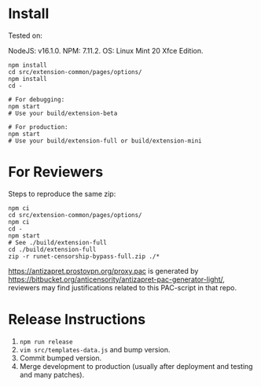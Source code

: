 # Install

Tested on:

NodeJS: v16.1.0.
NPM: 7.11.2.
OS: Linux Mint 20 Xfce Edition.

```
npm install
cd src/extension-common/pages/options/
npm install
cd -

# For debugging:
npm start
# Use your build/extension-beta

# For production:
npm start
# Use your build/extension-full or build/extension-mini
```

# For Reviewers

Steps to reproduce the same zip:
```
npm ci
cd src/extension-common/pages/options/
npm ci
cd -
npm start
# See ./build/extension-full
cd ./build/extension-full
zip -r runet-censorship-bypass-full.zip ./*
```

https://antizapret.prostovpn.org/proxy.pac is generated by https://bitbucket.org/anticensority/antizapret-pac-generator-light/, reviewers may find justifications related to this PAC-script in that repo.

# Release Instructions

1. `npm run release`
2. `vim src/templates-data.js` and bump version.
3. Commit bumped version.
4. Merge development to production (usually after deployment and testing and many patches).
